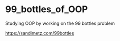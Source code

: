 # 99_bottles_of_OOP

Studying OOP by working on the 99 bottles problem

https://sandimetz.com/99bottles
